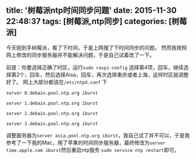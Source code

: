 title: '树莓派ntp时间同步问题'
date: 2015-11-30 22:48:37
tags: [树莓派,ntp同步]
categories: [树莓派]
---
今天刚到手树莓派，看了下时间，于是上网搜了下时间同步的问题。
然而我按照网上修改的同步服务器并不能解决问题，于是自己试着改了一下。

前提：你要选择正确了时区，运行`sudo raspi-config` 选择第4项，回车，继续选择第2个，回车，然后选择Aisa，回车，再次选择重庆或者上海，这样时区就调整好了。
网上大部分都说在`/etc/ntpd.conf` 下

`server 0.debain.pool.ntp.org iburst`

`server 1.debain.pool.ntp.org iburst`

`server 2.debain.pool.ntp.org iburst`

`server 3.debain.pool.ntp.org iburst`


调整服务器为`server asia.pool.ntp.org iburst`，我自己试了并不可以，于是我参考了一下我的Mac，用了苹果的时间同步服务器，最终修改为`server time.apple.com iburst`然后重启ntp服务
`sudo service ntp restart`即可。
